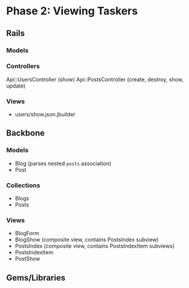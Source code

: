 # Phase 2: Viewing Taskers

## Rails
### Models

### Controllers
Api::UsersController (show)
Api::PostsController (create, destroy, show, update)

### Views
* users/show.json.jbuilder

## Backbone
### Models
* Blog (parses nested `posts` association)
* Post

### Collections
* Blogs
* Posts

### Views
* BlogForm
* BlogShow (composite view, contains PostsIndex subview)
* PostsIndex (composite view, contains PostsIndexItem subviews)
* PostsIndexItem
* PostShow

## Gems/Libraries
